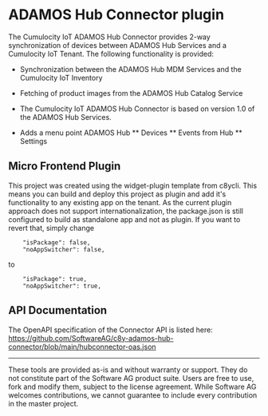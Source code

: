 # ADAMOS Hub Connector plugin

The Cumulocity IoT ADAMOS Hub Connector provides 2-way synchronization of devices between ADAMOS Hub Services and a Cumulocity IoT Tenant. The following functionality is provided:

* Synchronization between the ADAMOS Hub MDM Services and the Cumulocity IoT Inventory
* Fetching of product images from the ADAMOS Hub Catalog Service
* The Cumulocity IoT ADAMOS Hub Connector is based on version 1.0 of the ADAMOS Hub Services.

* Adds a menu point ADAMOS Hub
** Devices
** Events from Hub
** Settings

## Micro Frontend Plugin

This project was created using the widget-plugin template from c8ycli. This means you can build and deploy this project as plugin and add it's functionality to any existing app on the tenant. As the current plugin approach does not support internationalization, the package.json is still configured to build as standalone app and not as plugin. If you want to revert that, simply change
```
    "isPackage": false,
    "noAppSwitcher": false,
``` 
to
```
    "isPackage": true,
    "noAppSwitcher": true,
``` 

## API Documentation
The OpenAPI specification of the Connector API is listed here:
https://github.com/SoftwareAG/c8y-adamos-hub-connector/blob/main/hubconnector-oas.json

_________________

These tools are provided as-is and without warranty or support. They do not constitute part of the Software AG product suite. Users are free to use, fork and modify them, subject to the license agreement. While Software AG welcomes contributions, we cannot guarantee to include every contribution in the master project.
